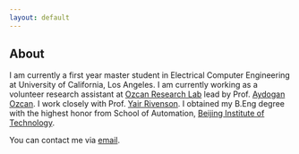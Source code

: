 ```yaml
---
layout: default
---
```


## About

I am currently a first year master student in Electrical Computer Engineering at University of California, Los Angeles. I am currently working as a volunteer research assistant at [Ozcan Research Lab](https://innovate.ee.ucla.edu/) lead by Prof. [Aydogan Ozcan](https://www.ee.ucla.edu/aydogan-ozcan/). I work closely with Prof. [Yair Rivenson](https://www.ee.ucla.edu/yair%20rivenson/). I obtained my B.Eng degree with the highest honor from School of Automation, [Beijing Institute of Technology](http://www.bit.edu.cn/).

You can contact me via [email](mailto:xiaoran108@ucla.edu).
